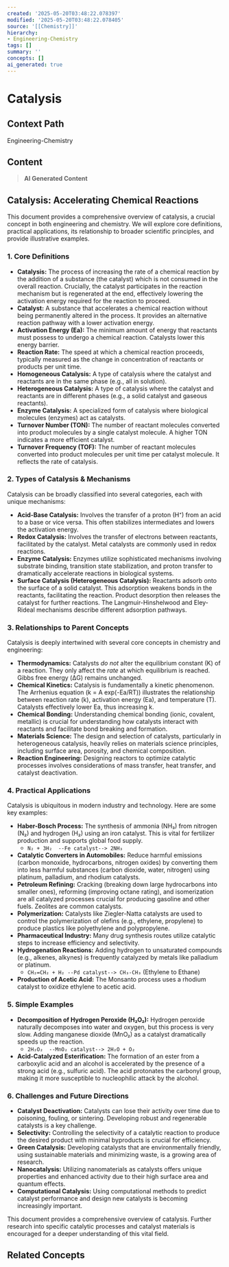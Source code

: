 ```yaml
---
created: '2025-05-20T03:48:22.078397'
modified: '2025-05-20T03:48:22.078405'
source: '[[Chemistry]]'
hierarchy:
- Engineering-Chemistry
tags: []
summary: ''
concepts: []
ai_generated: true
---
```


# Catalysis

## Context Path
Engineering-Chemistry

## Content
> **AI Generated Content**
## Catalysis: Accelerating Chemical Reactions

This document provides a comprehensive overview of catalysis, a crucial concept in both engineering and chemistry. We will explore core definitions, practical applications, its relationship to broader scientific principles, and provide illustrative examples.

### 1. Core Definitions

* **Catalysis:** The process of increasing the rate of a chemical reaction by the addition of a substance (the catalyst) which is not consumed in the overall reaction.  Crucially, the catalyst participates in the reaction mechanism but is regenerated at the end, effectively lowering the activation energy required for the reaction to proceed.
* **Catalyst:** A substance that accelerates a chemical reaction without being permanently altered in the process.  It provides an alternative reaction pathway with a lower activation energy.
* **Activation Energy (Ea):** The minimum amount of energy that reactants must possess to undergo a chemical reaction. Catalysts lower this energy barrier.
* **Reaction Rate:** The speed at which a chemical reaction proceeds, typically measured as the change in concentration of reactants or products per unit time.
* **Homogeneous Catalysis:**  A type of catalysis where the catalyst and reactants are in the same phase (e.g., all in solution).
* **Heterogeneous Catalysis:** A type of catalysis where the catalyst and reactants are in different phases (e.g., a solid catalyst and gaseous reactants).
* **Enzyme Catalysis:** A specialized form of catalysis where biological molecules (enzymes) act as catalysts.
* **Turnover Number (TON):**  The number of reactant molecules converted into product molecules by a single catalyst molecule. A higher TON indicates a more efficient catalyst.
* **Turnover Frequency (TOF):** The number of reactant molecules converted into product molecules per unit time per catalyst molecule.  It reflects the rate of catalysis.

### 2. Types of Catalysis & Mechanisms

Catalysis can be broadly classified into several categories, each with unique mechanisms:

* **Acid-Base Catalysis:**  Involves the transfer of a proton (H⁺) from an acid to a base or vice versa.  This often stabilizes intermediates and lowers the activation energy.
* **Redox Catalysis:**  Involves the transfer of electrons between reactants, facilitated by the catalyst.  Metal catalysts are commonly used in redox reactions.
* **Enzyme Catalysis:**  Enzymes utilize sophisticated mechanisms involving substrate binding, transition state stabilization, and proton transfer to dramatically accelerate reactions in biological systems.
* **Surface Catalysis (Heterogeneous Catalysis):**  Reactants adsorb onto the surface of a solid catalyst. This adsorption weakens bonds in the reactants, facilitating the reaction. Product desorption then releases the catalyst for further reactions.  The Langmuir-Hinshelwood and Eley-Rideal mechanisms describe different adsorption pathways.

### 3. Relationships to Parent Concepts

Catalysis is deeply intertwined with several core concepts in chemistry and engineering:

* **Thermodynamics:** Catalysts *do not* alter the equilibrium constant (K) of a reaction. They only affect the *rate* at which equilibrium is reached.  Gibbs free energy (ΔG) remains unchanged.
* **Chemical Kinetics:** Catalysis is fundamentally a kinetic phenomenon.  The Arrhenius equation (k = A exp(-Ea/RT)) illustrates the relationship between reaction rate (k), activation energy (Ea), and temperature (T). Catalysts effectively lower Ea, thus increasing k.
* **Chemical Bonding:** Understanding chemical bonding (ionic, covalent, metallic) is crucial for understanding how catalysts interact with reactants and facilitate bond breaking and formation.
* **Materials Science:** The design and selection of catalysts, particularly in heterogeneous catalysis, heavily relies on materials science principles, including surface area, porosity, and chemical composition.
* **Reaction Engineering:**  Designing reactors to optimize catalytic processes involves considerations of mass transfer, heat transfer, and catalyst deactivation.

### 4. Practical Applications

Catalysis is ubiquitous in modern industry and technology. Here are some key examples:

* **Haber-Bosch Process:**  The synthesis of ammonia (NH₃) from nitrogen (N₂) and hydrogen (H₂) using an iron catalyst. This is vital for fertilizer production and supports global food supply.
    * `N₂ + 3H₂  --Fe catalyst--> 2NH₃`
* **Catalytic Converters in Automobiles:**  Reduce harmful emissions (carbon monoxide, hydrocarbons, nitrogen oxides) by converting them into less harmful substances (carbon dioxide, water, nitrogen) using platinum, palladium, and rhodium catalysts.
* **Petroleum Refining:**  Cracking (breaking down large hydrocarbons into smaller ones), reforming (improving octane rating), and isomerization are all catalyzed processes crucial for producing gasoline and other fuels. Zeolites are common catalysts.
* **Polymerization:**  Catalysts like Ziegler-Natta catalysts are used to control the polymerization of olefins (e.g., ethylene, propylene) to produce plastics like polyethylene and polypropylene.
* **Pharmaceutical Industry:**  Many drug synthesis routes utilize catalytic steps to increase efficiency and selectivity.
* **Hydrogenation Reactions:**  Adding hydrogen to unsaturated compounds (e.g., alkenes, alkynes) is frequently catalyzed by metals like palladium or platinum.
    * `CH₂=CH₂ + H₂ --Pd catalyst--> CH₃-CH₃` (Ethylene to Ethane)
* **Production of Acetic Acid:** The Monsanto process uses a rhodium catalyst to oxidize ethylene to acetic acid.

### 5. Simple Examples

* **Decomposition of Hydrogen Peroxide (H₂O₂):**  Hydrogen peroxide naturally decomposes into water and oxygen, but this process is very slow. Adding manganese dioxide (MnO₂) as a catalyst dramatically speeds up the reaction.
    * `2H₂O₂  --MnO₂ catalyst--> 2H₂O + O₂`
* **Acid-Catalyzed Esterification:** The formation of an ester from a carboxylic acid and an alcohol is accelerated by the presence of a strong acid (e.g., sulfuric acid). The acid protonates the carbonyl group, making it more susceptible to nucleophilic attack by the alcohol.

### 6. Challenges and Future Directions

* **Catalyst Deactivation:**  Catalysts can lose their activity over time due to poisoning, fouling, or sintering.  Developing robust and regenerable catalysts is a key challenge.
* **Selectivity:**  Controlling the selectivity of a catalytic reaction to produce the desired product with minimal byproducts is crucial for efficiency.
* **Green Catalysis:**  Developing catalysts that are environmentally friendly, using sustainable materials and minimizing waste, is a growing area of research.
* **Nanocatalysis:** Utilizing nanomaterials as catalysts offers unique properties and enhanced activity due to their high surface area and quantum effects.
* **Computational Catalysis:** Using computational methods to predict catalyst performance and design new catalysts is becoming increasingly important.



This document provides a comprehensive overview of catalysis. Further research into specific catalytic processes and catalyst materials is encouraged for a deeper understanding of this vital field.

## Related Concepts
